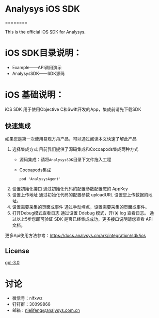 
# Analysys iOS SDK

========

This is the official iOS SDK for Analysys.

# iOS SDK目录说明：
* Example——API调用演示
* AnalysysSDK——SDK源码

# iOS 基础说明：

iOS SDK 用于使用Objective C和Swift开发的App，集成前请先下载SDK

## 快速集成
如果您是第一次使用易观方舟产品，可以通过阅读本文快速了解此产品
1. 选择集成方式
目前我们提供了源码集成和Cocoapods集成两种方式
    * 源码集成：请将`AnalysysSDK`目录下文件拖入工程
    * Cocoapods集成
        
        ```
        pod 'AnalysysAgent'
        ```
2. 设置初始化接口
通过初始化代码的配置参数配置您的 AppKey
3. 设置上传地址
通过初始化代码的配置参数 uploadURL 设置您上传数据的地址。
4. 设置需要采集的页面或事件
通过手动埋点，设置需要采集的页面或事件。
5. 打开Debug模式查看日志
通过设置 Ddebug 模式，开/关 log 查看日志。
通过以上5步您即可验证 SDK 是否已经集成成功。更多接口说明请您查看 API 文档。

更多Api使用方法参考：https://docs.analysys.cn/ark/integration/sdk/ios


## License

[gpl-3.0](https://www.gnu.org/licenses/gpl-3.0.txt)

# 讨论
* 微信号：nlfxwz
* 钉钉群：30099866
* 邮箱：nielifeng@analysys.com.cn
